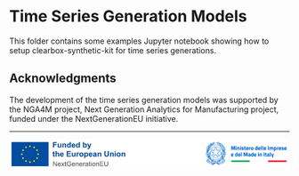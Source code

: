# Time Series Generation Models

This folder  contains some examples Jupyter notebook showing how to setup clearbox-synthetic-kit for time series generations.

## Acknowledgments

The development of the time series generation models was supported by the NGA4M project, Next Generation Analytics for Manufacturing project, funded under the NextGenerationEU initiative.

---

![NGA4M and NextGenerationEU logos](logos.PNG)
